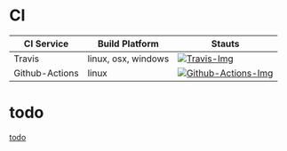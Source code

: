 # CI

| CI Service     | Build Platform      | Stauts                                      |
| -------------- | ------------------- | ------------------------------------------- |
| Travis         | linux, osx, windows | [![Travis-Img]][Travis-Url]                 |
| Github-Actions | linux               | [![Github-Actions-Img]][Github-Actions-Url] |


# todo
[todo](/todo.md)


[Travis-Img]:https://travis-ci.org/linianhui/div.svg?branch=master
[Travis-Url]:https://travis-ci.org/linianhui/div


[Github-Actions-Img]:https://github.com/linianhui/div/workflows/test/badge.svg
[Github-Actions-Url]:https://github.com/linianhui/div/actions

